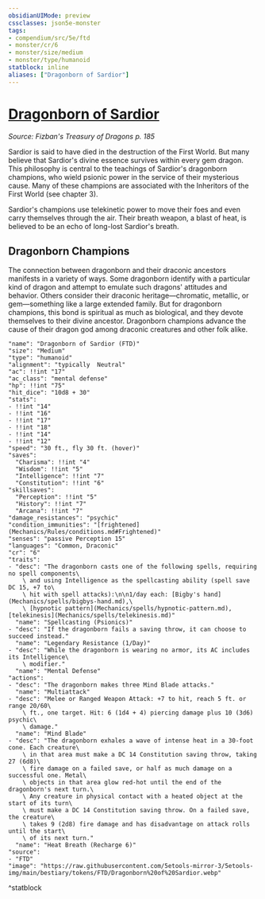 ```yaml
---
obsidianUIMode: preview
cssclasses: json5e-monster
tags:
- compendium/src/5e/ftd
- monster/cr/6
- monster/size/medium
- monster/type/humanoid
statblock: inline
aliases: ["Dragonborn of Sardior"]
---
```

# [Dragonborn of Sardior](Mechanics\bestiary\humanoid/dragonborn-of-sardior-ftd.md)
*Source: Fizban's Treasury of Dragons p. 185*  

Sardior is said to have died in the destruction of the First World. But many believe that Sardior's divine essence survives within every gem dragon. This philosophy is central to the teachings of Sardior's dragonborn champions, who wield psionic power in the service of their mysterious cause. Many of these champions are associated with the Inheritors of the First World (see chapter 3).

Sardior's champions use telekinetic power to move their foes and even carry themselves through the air. Their breath weapon, a blast of heat, is believed to be an echo of long-lost Sardior's breath.

## Dragonborn Champions

The connection between dragonborn and their draconic ancestors manifests in a variety of ways. Some dragonborn identify with a particular kind of dragon and attempt to emulate such dragons' attitudes and behavior. Others consider their draconic heritage—chromatic, metallic, or gem—something like a large extended family. But for dragonborn champions, this bond is spiritual as much as biological, and they devote themselves to their divine ancestor. Dragonborn champions advance the cause of their dragon god among draconic creatures and other folk alike.

```statblock
"name": "Dragonborn of Sardior (FTD)"
"size": "Medium"
"type": "humanoid"
"alignment": "typically  Neutral"
"ac": !!int "17"
"ac_class": "mental defense"
"hp": !!int "75"
"hit_dice": "10d8 + 30"
"stats":
- !!int "14"
- !!int "16"
- !!int "17"
- !!int "18"
- !!int "14"
- !!int "12"
"speed": "30 ft., fly 30 ft. (hover)"
"saves":
  "Charisma": !!int "4"
  "Wisdom": !!int "5"
  "Intelligence": !!int "7"
  "Constitution": !!int "6"
"skillsaves":
  "Perception": !!int "5"
  "History": !!int "7"
  "Arcana": !!int "7"
"damage_resistances": "psychic"
"condition_immunities": "[frightened](Mechanics/Rules/conditions.md#Frightened)"
"senses": "passive Perception 15"
"languages": "Common, Draconic"
"cr": "6"
"traits":
- "desc": "The dragonborn casts one of the following spells, requiring no spell components\
    \ and using Intelligence as the spellcasting ability (spell save DC 15, +7 to\
    \ hit with spell attacks):\n\n1/day each: [Bigby's hand](Mechanics/spells/bigbys-hand.md),\
    \ [hypnotic pattern](Mechanics/spells/hypnotic-pattern.md), [telekinesis](Mechanics/spells/telekinesis.md)"
  "name": "Spellcasting (Psionics)"
- "desc": "If the dragonborn fails a saving throw, it can choose to succeed instead."
  "name": "Legendary Resistance (1/Day)"
- "desc": "While the dragonborn is wearing no armor, its AC includes its Intelligence\
    \ modifier."
  "name": "Mental Defense"
"actions":
- "desc": "The dragonborn makes three Mind Blade attacks."
  "name": "Multiattack"
- "desc": "Melee or Ranged Weapon Attack: +7 to hit, reach 5 ft. or range 20/60\
    \ ft., one target. Hit: 6 (1d4 + 4) piercing damage plus 10 (3d6) psychic\
    \ damage."
  "name": "Mind Blade"
- "desc": "The dragonborn exhales a wave of intense heat in a 30-foot cone. Each creature\
    \ in that area must make a DC 14 Constitution saving throw, taking 27 (6d8)\
    \ fire damage on a failed save, or half as much damage on a successful one. Metal\
    \ objects in that area glow red-hot until the end of the dragonborn's next turn.\
    \ Any creature in physical contact with a heated object at the start of its turn\
    \ must make a DC 14 Constitution saving throw. On a failed save, the creature\
    \ takes 9 (2d8) fire damage and has disadvantage on attack rolls until the start\
    \ of its next turn."
  "name": "Heat Breath (Recharge 6)"
"source":
- "FTD"
"image": "https://raw.githubusercontent.com/5etools-mirror-3/5etools-img/main/bestiary/tokens/FTD/Dragonborn%20of%20Sardior.webp"
```
^statblock